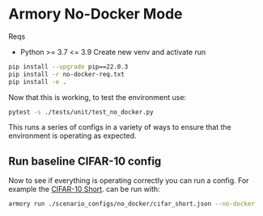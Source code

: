 Armory No-Docker Mode
=======================
Reqs
 - Python >= 3.7 <= 3.9
Create new venv and activate
run
```bash
pip install --upgrade pip==22.0.3
pip install -r no-docker-req.txt
pip install -e . 
```

Now that this is working, to test the environment use:
```bash
pytest -s ./tests/unit/test_no_docker.py
```

This runs a series of configs in a variety of ways to ensure that 
the environment is operating as expected.  

## Run baseline CIFAR-10 config
Now to see if everything is operating correctly you can run a config.
For example the [CIFAR-10 Short](../scenario_configs/no_docker/cifar_short.json).
can be run with:
```bash
armory run ./scenario_configs/no_docker/cifar_short.json --no-docker
```
